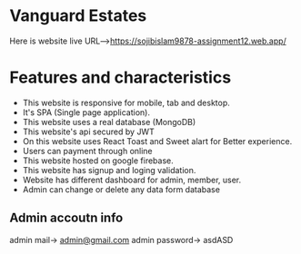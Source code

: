 # Vanguard Estates
Here is website live URL-->https://sojibislam9878-assignment12.web.app/

# Features and characteristics
* This website is responsive for mobile, tab and desktop.
* It's SPA (Single page application).
* This website uses a real database (MongoDB)
* This website's api secured by JWT
* On this website uses React Toast and Sweet alart for Better experience.
* Users can payment through online
* This website hosted on google firebase.
* This website has signup and loging validation.
* Website has different dashboard for admin, member, user.
* Admin can change or delete any data form database

## Admin accoutn info
admin mail-> admin@gmail.com 
admin password-> asdASD